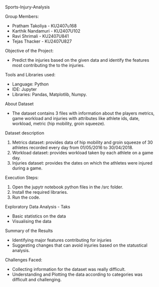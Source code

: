 Sports-Injury-Analysis  
  
Group Members:  
- Pratham Takoliya - KU2407u168  
- Karthik Nandamuri - KU2407U102  
- Ravi Shrimali - KU2407U841  
- Tejas Thacker - KU2407U827  
  

Objective of the Project:  
- Predict the injuries based on the given data and identify the features most contributing the to the injuries.  

Tools and Libraries used:  
- Language: Python  
- IDE: Jupyter  
- Libraries: Pandas, Matplotlib, Numpy.  

About Dataset  
- The dataset contains 3 files with information about the players metrics, game workload and injuries with attributes like athlete ids, date, workload, metric (hip mobility, groin squeeze).  

Dataset description
1. Metrics dataset: provides data of hip mobility and groin squeeze of 30 athletes recorded every day from 01/05/2016 to 30/04/2018.
2. Workload dataset: provides workload taken by each athlete on a game day.
3. Injuries dataset: provides the dates on which the athletes were injured during a game.

Execution Steps:  
1. Open the jupytr notebook python files in the /src folder.
2. Install the required libraries.
3. Run the code.  

Exploratory Data Analysis - Taks
- Basic statistics on the data
- Visualising the data

Summary of the Results  
- Identifying major features contributing for injuries
- Suggesting changes that can avoid injuries based on the statustical analysis.

Challenges Faced:  
- Collecting information for the dataset was really difficult.  
- Understanding and Plotting the data according to categories was difficult and challenging.  
